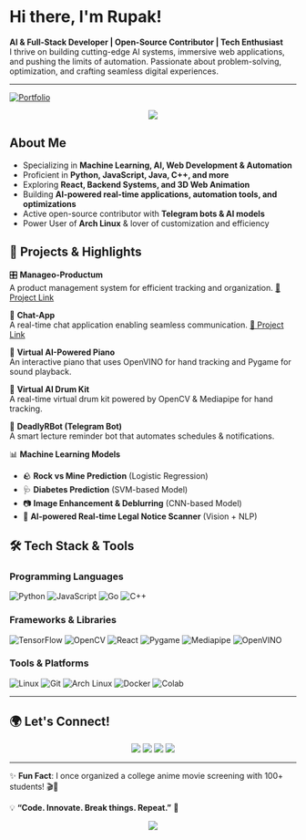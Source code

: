 # Hi there, I'm Rupak! 

**AI & Full-Stack Developer | Open-Source Contributor | Tech Enthusiast**  
I thrive on building cutting-edge AI systems, immersive web applications, and pushing the limits of automation. Passionate about problem-solving, optimization, and crafting seamless digital experiences.

---

[![Portfolio](https://img.shields.io/badge/Portfolio-Click%20Here-blue?style=for-the-badge)](https://rupak-s.netlify.app/)




<p align="center">
  <img src="https://readme-typing-svg.herokuapp.com?font=Fira+Code&weight=600&size=22&pause=1000&color=F79400&width=500&lines=AI+%7C+Web+Dev+%7C+Automation+%7C+Open-Source"/>
</p>

## **About Me**
- Specializing in **Machine Learning, AI, Web Development & Automation**
- Proficient in **Python, JavaScript, Java, C++, and more**
- Exploring **React, Backend Systems, and 3D Web Animation**
- Building **AI-powered real-time applications, automation tools, and optimizations**
- Active open-source contributor with **Telegram bots & AI models**
- Power User of **Arch Linux** & lover of customization and efficiency

## 🚀 Projects & Highlights  

🎛 **Manageo-Productum**  
A product management system for efficient tracking and organization. [🔗 Project Link](https://github.com/rupak1005/manageo-productum)  

💬 **Chat-App**  
A real-time chat application enabling seamless communication. [🔗 Project Link](https://github.com/rupak1005/chat-app)  

🎹 **Virtual AI-Powered Piano**  
An interactive piano that uses OpenVINO for hand tracking and Pygame for sound playback. 

🥁 **Virtual AI Drum Kit**  
A real-time virtual drum kit powered by OpenCV & Mediapipe for hand tracking.  

🤖 **DeadlyRBot (Telegram Bot)**  
A smart lecture reminder bot that automates schedules & notifications. 

📊 **Machine Learning Models**  
- 🪨 **Rock vs Mine Prediction** (Logistic Regression)  
- 🩺 **Diabetes Prediction** (SVM-based Model)  
- 📷 **Image Enhancement & Deblurring** (CNN-based Model)  
- 📜 **AI-powered Real-time Legal Notice Scanner** (Vision + NLP)  



## 🛠️ **Tech Stack & Tools**
### **Programming Languages**
![Python](https://img.shields.io/badge/Python-3776AB?style=flat&logo=python&logoColor=white)
![JavaScript](https://img.shields.io/badge/JavaScript-F7DF1E?style=flat&logo=javascript&logoColor=black)
![Go](https://img.shields.io/badge/Go-00ADD8?style=flat&logo=go&logoColor=white)
![C++](https://img.shields.io/badge/C++-00599C?style=flat&logo=c%2B%2B&logoColor=white)

### **Frameworks & Libraries**
![TensorFlow](https://img.shields.io/badge/TensorFlow-FF6F00?style=flat&logo=tensorflow&logoColor=white)
![OpenCV](https://img.shields.io/badge/OpenCV-5C3EE8?style=flat&logo=opencv&logoColor=white)
![React](https://img.shields.io/badge/React-20232A?style=flat&logo=react&logoColor=61DAFB)
![Pygame](https://img.shields.io/badge/Pygame-008080?style=flat&logo=python&logoColor=white)
![Mediapipe](https://img.shields.io/badge/Mediapipe-FF6F00?style=flat&logo=mediapipe&logoColor=white)
![OpenVINO](https://img.shields.io/badge/OpenVINO-0071C5?style=flat&logo=intel&logoColor=white)

### **Tools & Platforms**
![Linux](https://img.shields.io/badge/Linux-FCC624?style=flat&logo=linux&logoColor=black)
![Git](https://img.shields.io/badge/Git-F05032?style=flat&logo=git&logoColor=white)
![Arch Linux](https://img.shields.io/badge/Arch_Linux-1793D1?style=flat&logo=arch-linux&logoColor=white)
![Docker](https://img.shields.io/badge/Docker-2496ED?style=flat&logo=docker&logoColor=white)
![Colab](https://img.shields.io/badge/Google_Colab-F9AB00?style=flat&logo=googlecolab&logoColor=white)

---

## 🌍 **Let's Connect!**
<p align="center">
  <a href="mailto:rupak1005saini@gmail.com"><img src="https://img.shields.io/badge/gmail-rupak1005saini%40saini.com-red?style=for-the-badge&logo=gmail&logoColor=white"/></a>
  <a href="https://linkedin.com/in/rupak1005"><img src="https://img.shields.io/badge/LinkedIn-0077B5?style=for-the-badge&logo=linkedin&logoColor=white"/></a>
  <a href="https://twitter.com/rupak1005"><img src="https://img.shields.io/badge/Twitter-1DA1F2?style=for-the-badge&logo=twitter&logoColor=white"/></a>
  <a href="https://github.com/rupak1005"><img src="https://img.shields.io/badge/GitHub-181717?style=for-the-badge&logo=github&logoColor=white"/></a>
</p>

---

✨ **Fun Fact**: I once organized a college anime movie screening with 100+ students! 🎬🍿

💡 **“Code. Innovate. Break things. Repeat.”** 🚀

<p align="center">
  <img src="https://github-readme-streak-stats.herokuapp.com?user=rupak1005&theme=radical&hide_border=true&background=000000"/>
</p>

